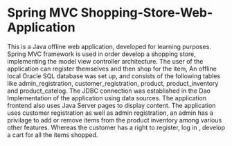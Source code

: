 # Spring MVC Shopping-Store-Web-Application
This is a Java offline web application, developed  for learning purposes. Spring MVC framework is used in order develop a shopping store,  implementing the model view controller architecture. 
The user of the application can register themselves and then shop for the item, An offline local Oracle SQL database was set up, and consists of the following tables like admin_registration, customer_registration, product, product_inventory and product_catelog. 
The JDBC connection was  established in the Dao Implementation of the application using data sources. The application frontend also uses Java Server pages to display content. 
The application uses customer registration as well as admin registration, an admin has a privilage to add or remove items from the product inventory among various other features. Whereas the customer has a right to register, log in , develop a cart for all the items shopped.
